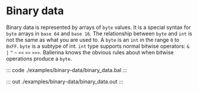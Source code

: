 # Binary data

Binary data is represented by arrays of `byte` values. It is a special syntax for `byte` arrays
in `base 64` and `base 16`. The relationship between `byte` and `int` is not the same as
what you are used to. A `byte` is an `int` in the range `0` to `0xFF`. `byte` is a subtype of int.
`int` type supports normal bitwise operators: `&` `|` `^` `~` `<<` `>>` `>>>`.
Ballerina knows the obvious rules about when bitwise operations produce a `byte`.


::: code ./examples/binary-data/binary_data.bal :::

::: out ./examples/binary-data/binary_data.out :::